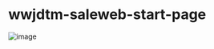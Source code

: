 # wwjdtm-saleweb-start-page

![image](https://user-images.githubusercontent.com/28584133/95327769-83638a00-08df-11eb-95d0-2da0b8138da9.png)
